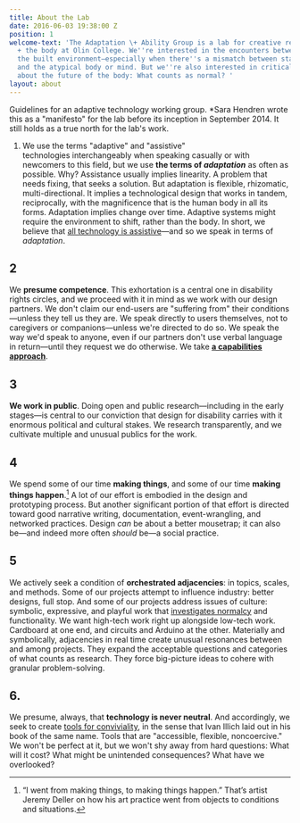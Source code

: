 ```yaml
---
title: About the Lab
date: 2016-06-03 19:38:00 Z
position: 1
welcome-text: 'The Adaptation \+ Ability Group is a lab for creative research on technology
  + the body at Olin College. We''re interested in the encounters between humans and
  the built environment—especially when there''s a mismatch between standardized design
  and the atypical body or mind. But we''re also interested in critical questions
  about the future of the body: What counts as normal? '
layout: about
---
```


Guidelines for an adaptive technology working group.
*Sara Hendren wrote this as a "manifesto" for the lab before its inception in September 2014. It still holds as a true north for the lab's work.

1. We use the terms "adaptive" and "assistive" technologies interchangeably when speaking casually or with newcomers to this field, but we use **the terms of *adaptation*** as often as possible. Why? Assistance usually implies linearity. A problem that needs fixing, that seeks a solution. But adaptation is flexible, rhizomatic, multi-directional. It implies a technological design that works in tandem, reciprocally, with the magnificence that is the human body in all its forms. Adaptation implies change over time. Adaptive systems might require the environment to shift, rather than the body. In short, we believe that [all technology is assistive](https://medium.com/backchannel/all-technology-is-assistive-ac9f7183c8cd#.a4rzzhel5)—and so we speak in terms of *adaptation*.

## 2

We **presume competence**. This exhortation is a central one in disability rights circles, and we proceed with it in mind as we work with our design partners. We don't claim our end-users are "suffering from" their conditions—unless they tell us they are. We speak directly to users themselves, not to caregivers or companions—unless we're directed to do so. We speak the way we'd speak to anyone, even if our partners don't use verbal language in return—until they request we do otherwise. We take **[a capabilities approach](http://en.wikipedia.org/wiki/Capabilities_approach)**.

## 3

**We work in public**. Doing open and public research—including in the early stages—is central to our conviction that design for disability carries with it enormous political and cultural stakes. We research transparently, and we cultivate multiple and unusual publics for the work.

## 4

We spend some of our time **making things**, and some of our time **making things happen**.[^1] A lot of our effort is embodied in the design and prototyping process. But another significant portion of that effort is directed toward good narrative writing, documentation, event-wrangling, and networked practices. Design *can* be about a better mousetrap; it can also be—and indeed more often *should* be—a social practice.

## 5

We actively seek a condition of **orchestrated adjacencies**: in topics, scales, and methods. Some of our projects attempt to influence industry: better designs, full stop. And some of our projects address issues of culture: symbolic, expressive, and playful work that [investigates normalcy](http://ablersite.org/investigating-normal/) and functionality. We want high-tech work right up alongside low-tech work. Cardboard at one end, and circuits and Arduino at the other. Materially and symbolically, adjacencies in real time create unusual resonances between and among projects. They expand the acceptable questions and categories of what counts as research. They force big-picture ideas to cohere with granular problem-solving.

## 6.

We presume, always, that **technology is never neutral**. And accordingly, we seek to create [tools for conviviality](http://www.theatlantic.com/technology/archive/2012/04/why-the-landline-telephone-was-the-perfect-tool/255930/), in the sense that Ivan Illich laid out in his book of the same name. Tools that are "accessible, flexible, noncoercive." We won't be perfect at it, but we won't shy away from hard questions: What will it cost? What might be unintended consequences? What have we overlooked?

[^1]: “I went from making things, to making things happen.” That’s artist Jeremy Deller on how his art practice went from objects to conditions and situations.

